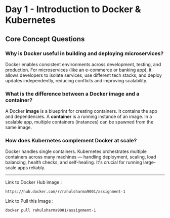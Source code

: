 # Day 1 - Introduction to Docker & Kubernetes

## Core Concept Questions

### Why is Docker useful in building and deploying microservices?

Docker enables consistent environments across development, testing, and production. For microservices (like an e-commerce or banking app), it allows developers to isolate services, use different tech stacks, and deploy updates independently, reducing conflicts and improving scalability.

### What is the difference between a Docker image and a container?

A Docker **image** is a blueprint for creating containers. It contains the app and dependencies. A **container** is a running instance of an image. In a scalable app, multiple containers (instances) can be spawned from the same image.

### How does Kubernetes complement Docker at scale?

Docker handles single containers. Kubernetes orchestrates multiple containers across many machines — handling deployment, scaling, load balancing, health checks, and self-healing. It's crucial for running large-scale apps reliably.

---

Link to Docker Hub image :
```
https://hub.docker.com/r/rahulsharma9001/assignment-1
```

Link to Pull this Image :
```
docker pull rahulsharma9001/assignment-1
```


